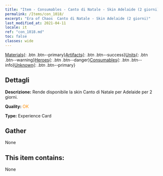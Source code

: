 ```yaml
---
title: "Item - Consumables - Canto di Natale - Skin Adelaide (2 giorni)"
permalink: /Items/con_1018/
excerpt: "Era of Chaos  Canto di Natale - Skin Adelaide (2 giorni)"
last_modified_at: 2021-04-11
locale: it
ref: "con_1018.md"
toc: false
classes: wide
---
```

 [Materials](/it/Items/){: .btn .btn--primary}[Artifacts](/it/Items/Artifacts/){: .btn .btn--success}[Units](/it/Items/Units/){: .btn .btn--warning}[Heroes](/it/Items/Heroes/){: .btn .btn--danger}[Consumables](/it/Items/Consumables/){: .btn .btn--info}[Unknown](/it/Items/Unknown/){: .btn .btn--primary}

## Dettagli
 **Descrizione:** Rende disponibile la skin Canto di Natale per Adelaide per 2 giorni.

 **Quality:** <span style="color: #FF8C00">OK</span>

 **Type:** Experience Card

## Gather

  None

## This item contains:

  None

